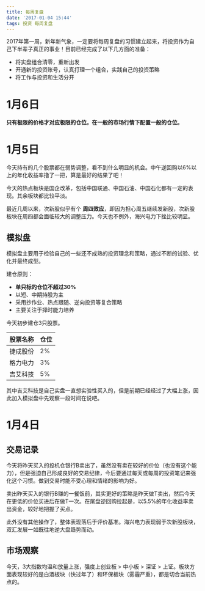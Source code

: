 ```yaml
---
title: 每周复盘
date: '2017-01-04 15:44'
tags: 投资 每周复盘
---
```


2017年第一周，新年新气象，一定要将每周复盘的习惯建立起来，将投资作为自己下半辈子真正的事业！目前已经完成了以下几方面的准备：

- 将实盘组合清零，重新出发
- 开通新的投资账号，认真打理一个组合，实践自己的投资策略
- 将工作与投资和生活分开

# 1月6日

**只有极限的价格才对应极限的仓位。在一般的市场行情下配置一般的仓位。**

# 1月5日

今天持有的几个股票都在弱势调整，看不到什么明显的机会。中午逆回购以6%以上的年化收益率撸了一把，算是最好的结果了吧！

今天的热点板块是国企改革，包括中国联通、中国石油、中国石化都有一定的表现。其余板块都比较平淡。

最近几周以来，次新股似乎有个 **周四效应**，即因为担心周五继续发新股，次新股板块在周四都会面临较大的调整压力。今天也不例外，海兴电力下挫比较明显。

## 模拟盘

模拟盘主要用于检验自己的一些还不成熟的投资理念和策略，通过不断的试验、优化并最终成型。

建仓原则：

- **单只标的仓位不超过30%**
- 以短、中期持股为主
- 采用抄作业、热点跟随、逆向投资等复合策略
- 主要关注于择时能力培养

今天初步建仓3只股票。

| 股票名称 | 仓位  |
| :--- | :-- |
| 捷成股份 | 2%  |
| 格力电力 | 3%  |
| 吉艾科技 | 5%  |

其中吉艾科技是自己实盘一直想实验性买入的，但是前期已经经过了大幅上涨，因此加入模拟盘中先观察一段时间在说吧。

# 1月4日

## 交易记录

今天将昨天买入的投机仓银行B卖出了，虽然没有卖在较好的价位（也没有这个能力），但是强迫自己形成良好的交易纪律，今后要通过每天或每周的投资笔记来强化这个习惯。做到交易时能不受心理和情绪的影响为好。

卖出昨天买入的银行B赚的一餐饭前，其实更好的策略是昨天做T卖出，然后今天在更低的价位买进后在做T一次。在尾盘逆回购拉起是，以5.5%的年化收益率卖出资金，较好地把握了买点。

此外没有其他操作了，整体表现落后于评价基准。海兴电力表现弱于次新股板块，双汇发展一如既往地逆大盘趋势而动。

## 市场观察

今天，3大指数均温和放量上涨，强度上创业板 > 中小板 > 深证 > 上证。板块方面表现较好的是白酒板块（快过年了）和环保板块（雾霾严重），都是切合当前热点的。
